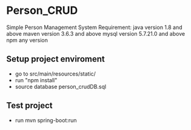 # Person_CRUD
Simple Person Management System
Requirement: java version 1.8 and above
			 maven version 3.6.3 and above
			 mysql version 5.7.21.0 and above
			 npm any version

## Setup project enviroment
- go to src/main/resources/static/
- run "npm install"
- source database person_crudDB.sql
## Test project
- run mvn spring-boot:run
